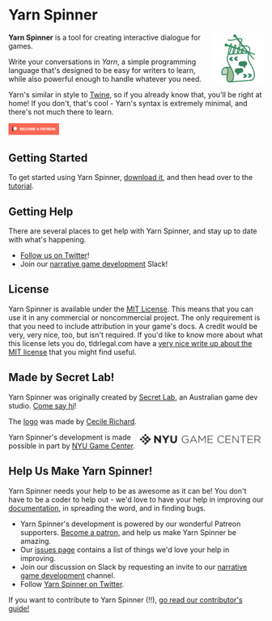 # Yarn Spinner

<img src="Documentation/YarnSpinnerLogo.png" alt="Yarn Spinner logo" width="100px;" align="right">

**Yarn Spinner** is a tool for creating interactive dialogue for games. 

Write your conversations in *Yarn*, a simple programming language that's designed to be easy for writers to learn, while also powerful enough to handle whatever you need. 

Yarn's similar in style to [Twine](http://twinery.org), so if you already know that, you'll be right at home! If you don't, that's cool - Yarn's syntax is extremely minimal, and there's not much there to learn. 

<a href="https://www.patreon.com/bePatron?u=11132340"><img src="Documentation/patreon.png" width="100px"></a>

## Getting Started

To get started using Yarn Spinner, [download it](https://github.com/YarnSpinnerTool/YarnSpinner/releases/latest), and then head over to the [tutorial](https://yarnspinner.dev/docs/tutorial).

## Getting Help

There are several places to get help with Yarn Spinner, and stay up to date with what's happening.

* [Follow us on Twitter](https://twitter.com/YarnSpinnerTool)!
* Join our [narrative game development](http://lab.to/narrativegamedev) Slack!

## License

Yarn Spinner is available under the [MIT License](LICENSE.md). This means that you can use it in any commercial or noncommercial project. The only requirement is that you need to include attribution in your game's docs. A credit would be very, very nice, too, but isn't required. If you'd like to know more about what this license lets you do, tldrlegal.com have a [very nice write up about the MIT license](https://tldrlegal.com/license/mit-license) that you might find useful.

## Made by Secret Lab!

Yarn Spinner was originally created by [Secret Lab](http://secretlab.com.au), an Australian game dev studio. [Come say hi](https://twitter.com/thesecretlab)!

The [logo](Documentation/YarnSpinnerLogo.png) was made by [Cecile Richard](https://www.cecile-richard.com/).

<a href="https://gamecenter.nyu.edu/"><img src="Documentation/NYUGameCenter.png" alt="NYU Game Center logo" width="250px;" align="right"></a>

Yarn Spinner's development is made possible in part by [NYU Game Center](https://gamecenter.nyu.edu/). 


## Help Us Make Yarn Spinner!

Yarn Spinner needs your help to be as awesome as it can be! You don't have to be a coder to help out - we'd love to have your help in improving our [documentation](https://yarnspinner.dev/docs/tutorial), in spreading the word, and in finding bugs.

* Yarn Spinner's development is powered by our wonderful Patreon supporters. [Become a patron](https://patreon.com/secretlab), and help us make Yarn Spinner be amazing.
* Our [issues page](https://github.com/YarnSpinnerTool/YarnSpinner/issues) contains a list of things we'd love your help in improving.
* Join our discussion on Slack by requesting an invite to our [narrative game development](http://lab.to/narrativegamedev) channel.
* Follow [Yarn Spinner on Twitter](http://twitter.com/YarnSpinnerTool).

If you want to contribute to Yarn Spinner (!!), [go read our contributor's guide!](CONTRIBUTING.md)
